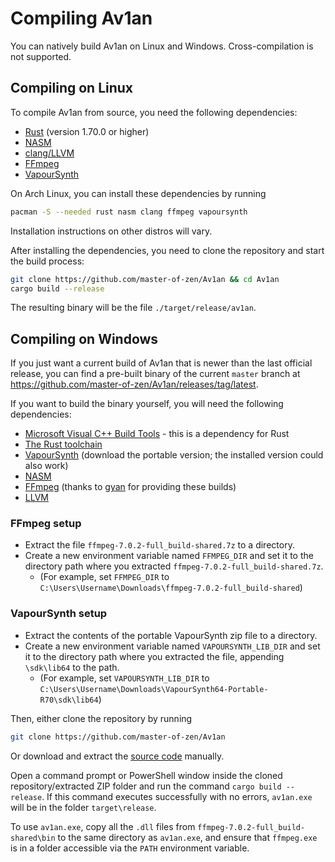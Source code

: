 # Compiling Av1an

You can natively build Av1an on Linux and Windows. Cross-compilation is not supported.

## Compiling on Linux

To compile Av1an from source, you need the following dependencies:

- [Rust](https://www.rust-lang.org) (version 1.70.0 or higher)
- [NASM](https://www.nasm.us)
- [clang/LLVM](https://llvm.org)
- [FFmpeg](https://ffmpeg.org)
- [VapourSynth](https://www.vapoursynth.com)

On Arch Linux, you can install these dependencies by running

```sh
pacman -S --needed rust nasm clang ffmpeg vapoursynth
```

Installation instructions on other distros will vary.

After installing the dependencies, you need to clone the repository and start the build process:

```sh
git clone https://github.com/master-of-zen/Av1an && cd Av1an
cargo build --release
```

The resulting binary will be the file `./target/release/av1an`.

## Compiling on Windows

If you just want a current build of Av1an that is newer than the last official release, you can find a pre-built binary of the current `master` branch at <https://github.com/master-of-zen/Av1an/releases/tag/latest>.

If you want to build the binary yourself, you will need the following dependencies:

- [Microsoft Visual C++ Build Tools](https://visualstudio.microsoft.com/visual-cpp-build-tools) - this is a dependency for Rust
- [The Rust toolchain](https://static.rust-lang.org/rustup/dist/x86_64-pc-windows-msvc/rustup-init.exe)
- [VapourSynth](https://github.com/vapoursynth/vapoursynth/releases/latest) (download the portable version; the installed version could also work)
- [NASM](https://nasm.us)
- [FFmpeg](https://github.com/GyanD/codexffmpeg/releases/download/7.0.2/ffmpeg-7.0.2-full_build-shared.7z) (thanks to [gyan](https://github.com/GyanD) for providing these builds)
- [LLVM](https://releases.llvm.org)

### FFmpeg setup

- Extract the file `ffmpeg-7.0.2-full_build-shared.7z` to a directory.
- Create a new environment variable named `FFMPEG_DIR` and set it to the directory path where you extracted `ffmpeg-7.0.2-full_build-shared.7z`.
  - (For example, set `FFMPEG_DIR` to `C:\Users\Username\Downloads\ffmpeg-7.0.2-full_build-shared`)

### VapourSynth setup

- Extract the contents of the portable VapourSynth zip file to a directory.
- Create a new environment variable named `VAPOURSYNTH_LIB_DIR` and set it to the directory path where you extracted the file, appending `\sdk\lib64` to the path.
  - (For example, set `VAPOURSYNTH_LIB_DIR` to `C:\Users\Username\Downloads\VapourSynth64-Portable-R70\sdk\lib64`)

Then, either clone the repository by running

```sh
git clone https://github.com/master-of-zen/Av1an
```

Or download and extract the [source code](https://github.com/master-of-zen/Av1an/archive/refs/heads/master.zip) manually.

Open a command prompt or PowerShell window inside the cloned repository/extracted ZIP folder and run the command `cargo build --release`. If this command executes successfully with no errors, `av1an.exe` will be in the folder `target\release`.

To use `av1an.exe`, copy all the `.dll` files from `ffmpeg-7.0.2-full_build-shared\bin` to the same directory as `av1an.exe`, and ensure that `ffmpeg.exe` is in a folder accessible via the `PATH` environment variable.
